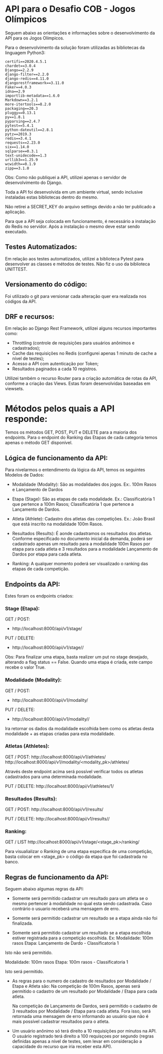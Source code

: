 # API para o Desafio COB - Jogos Olímpicos

Seguem abaixo as orientações e informações sobre o desenvolvimento da API para os Jogos Olímpicos.

Para o desenvolvimento da solução foram utilizadas as bibliotecas da linguagem Python3:

```
certifi==2020.4.5.1
chardet==3.0.4
Django==2.2.9
django-filter==2.2.0
django-redis==4.11.0
djangorestframework==3.11.0
Faker==4.0.3
idna==2.9
importlib-metadata==1.6.0
Markdown==3.2.1
more-itertools==8.2.0
packaging==20.3
pluggy==0.13.1
py==1.8.1
pyparsing==2.4.7
pytest==5.4.1
python-dateutil==2.8.1
pytz==2019.3
redis==3.4.1
requests==2.23.0
six==1.14.0
sqlparse==0.3.1
text-unidecode==1.3
urllib3==1.25.9
wcwidth==0.1.9
zipp==3.1.0
```

Obs: Como não publiquei a API, utilizei apenas o servidor de desenvolvimento do Django.

Toda a API foi desenvolvida em um ambiente virtual, sendo inclusive instaladas estas bibliotecas dentro do mesmo.

Não retirei a SECRET_KEY do arquivo settings devido a não ter publicado a aplicação.

Para que a API seja colocada em funcionamento, é necessário a instalação do Redis no servidor. Após a instalação o mesmo deve estar sendo executado.


## Testes Automatizados:

Em relação aos testes automatizados, utilizei a biblioteca Pytest para desenvolver as classes e métodos de testes. Não fiz o uso da biblioteca UNITTEST.


## Versionamento do código:

Foi utilizado o git para versionar cada alteração quer era realizada nos códigos da API.


## DRF e recursos:

Em relação ao Django Rest Framework, utilizei alguns recursos importantes como:

- Throttling (controle de requisições para usuários anônimos e cadastrados);
- Cache das requisições no Redis (configurei apenas 1 minuto de cache a nível de testes);
- Acesso a API com autenticação por Token;
- Resultados paginados a cada 10 registros.

Utilizei também o recurso Router para a criação automática de rotas da API, conforme a criação das Views. Estas foram desenvolvidas baseadas em viewsets.


# Métodos pelos quais a API responde:

Temos os métodos GET, POST, PUT e DELETE para a maioria dos endpoints. Para o endpoint do Ranking das Etapas de cada categoria temos apenas o método GET disponível.


## Lógica de funcionamento da API:

Para nivelarmos o entendimento da lógica da API, temos os seguintes Modelos de Dados:

- Modalidade (Modality): São as modalidades dos jogos.
Ex:. 100m Rasos e Lançamento de Dardos

- Etapa (Stage): São as etapas de cada modalidade.
Ex.: Classificatória 1 que pertence a 100m Rasos;
     Classificatória 1 que pertence a Lançamento de Dardos.
     
- Atleta (Athlete): Cadastro dos atletas das competições.
Ex.: João Brasil que está inscrito na modalidade 100m Rasos.

- Resultados (Results): É aonde cadastramos os resultados dos atletas. Conforme especificado no documento inicial da demanda,  poderá ser cadastrado apenas um resultado para a modalidade 100m Rasos por etapa para cada atleta e 3 resultados para a modalidade Lançamento de Dardos por etapa para cada atleta.

- Ranking: A qualquer momento poderá ser visualizado o ranking das etapas de cada competição.


## Endpoints da API:

Estes foram os endpoints criados:

### Stage (Etapa):

GET / POST:
- http://localhost:8000/api/v1/stage/

PUT / DELETE:
- http://localhost:8000/api/v1/stage/<pk>/

Obs: Para finalizar uma etapa, basta realizer um put no stage desejado, alterando a flag status == False. Quando uma etapa é criada, este campo recebe o valor True.


### Modalidade (Modality):

GET / POST:
- http://localhost:8000/api/v1/modality/

PUT / DELETE:
- http://localhost:8000/api/v1/modality/<pk>/

Ira retornar os dados da modalidade escolhida bem como os atletas desta modalidade + as etapas criadas para esta modalidade.


### Atletas (Athletes):

GET / POST:
http://localhost:8000/api/v1/athletes/
http://localhost:8000/api/v1/modality/<modality_pk>/athletes/

Através deste endpoint acima será possível verificar todos os atletas cadastrados para uma determinada modalidade.

PUT / DELETE:
http://localhost:8000/api/v1/athletes/1/


### Resultados (Results):

GET / POST:
http://localhost:8000/api/v1/results/

PUT / DELETE:
http://localhost:8000/api/v1/results/<pk>/


### Ranking:

GET / LIST
http://localhost:8000/api/v1/stage/<stage_pk>/ranking/

Para visualializar o Ranking de uma etapa específica de uma competição, basta colocar em <stage_pk> o código da etapa que foi cadastrada no banco.


## Regras de funcionamento da API:

Seguem abaixo algumas regras da API:

- Somente será permitido cadastrar um resultado para um atleta se o mesmo pertencer à modalidade no qual 
esta sendo cadastrada. Caso contrário o usuario receberá uma mensagem de erro.

- Somente será permitido cadastrar um resultado se a etapa ainda não foi finalizada.

- Somente será permitido cadastrar um resultado se a etapa escolhida estiver registrada para a competição escolhida.
Ex:
Modalidade: 100m rasos
Etapa: Lançamento de Dardo - Classificatoria 1

Isto não será permitido.

Modalidade: 100m rasos
Etapa: 100m rasos - Classificatoria 1

Isto será permitido.

- As regras para o numero de cadastro de resultados por Modalidade / Etapa e Atleta são:
    Na competição de 100m Rasos, apenas será permitido o cadastro de um resultado por Modalidade / Etapa para cada atleta.

    Na competição de Lançamento de Dardos, será permitido o cadastro de 3 resultados por Modalidade / Etapa para cada atleta. Fora isso, será retornada uma mensagem de erro informando ao usuário que não é mais possível cadastrar resultados para o atleta.

- Um usuário anônimo só terá direito a 10 requisições por minutos na API. O usuário registrado terá direito a 100 requisçoes por segundo (regras definidas apenas a nível de testes, sem levar em consideração a capacidade do recurso que iria receber esta API).

